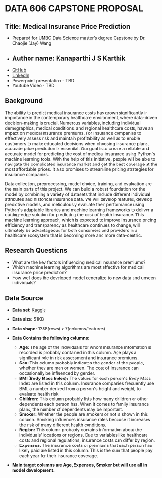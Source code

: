 # DATA 606 CAPSTONE PROPOSAL

## Title: Medical Insurance Price Prediction

- Prepared for UMBC Data Science master’s degree Capstone by Dr. Chaojie (Jay) Wang
- ## Author name: Kanaparthi J S Karthik
- [GitHub](https://github.com/kjskarthik)
- [LinkedIn](https://www.linkedin.com/in/kanaparthi-j-s-karthik-09b244148/)
- Powerpoint presentation - TBD
- Youtube Video - TBD 

## Background

The ability to predict medical insurance costs has grown significantly in importance in the contemporary healthcare environment, where data-driven decision-making is crucial. Numerous variables, including individual demographics, medical conditions, and regional healthcare costs, have an impact on medical insurance premiums. For insurance companies to effectively assess risk and maintain profitability as well as to enable customers to make educated decisions when choosing insurance plans, accurate price prediction is essential. Our goal is to create a reliable and accurate model for predicting the cost of medical insurance using Python's machine learning tools. With the help of this initiative, people will be able to navigate the complicated insurance market and get the best coverage at the most affordable prices. It also promises to streamline pricing strategies for insurance companies.

Data collection, preprocessing, model choice, training, and evaluation are the main parts of this project. We can build a robust foundation for the model by combining a variety of datasets that include different individual attributes and historical insurance data. We will develop features, develop predictive models, and meticulously evaluate their performance using Python's adaptable libraries and machine learning frameworks to deliver a cutting-edge solution for predicting the cost of health insurance. This machine learning approach, which is expected to improve insurance pricing efficiency and transparency as healthcare continues to change, will ultimately be advantageous for both consumers and providers in a healthcare ecosystem that is becoming more and more data-centric.

## Research Questions

- What are the key factors influencing medical insurance premiums?
- Which machine learning algorithms are most effective for medical insurance price prediction?
- How well does the developed model generalize to new data and unseen individuals?

## Data Source

- **Data set:** [Kaggle](https://www.kaggle.com/datasets/noordeen/insurance-premium-prediction?datasetId=233212)
- **Data size:** 51KB
- **Data shape:** 1388(rows) x 7(columns/features)
- **Data Contains the following columns:**
    - **Age:** The age of the individuals for whom insurance information is recorded is probably contained in this column. Age plays a significant role in risk assessment and insurance premiums.
    - **Sex:** This column probably indicates the gender of the people, whether they are men or women. The cost of insurance can occasionally be influenced by gender.
    - **BMI (Body Mass Index):** The values for each person's Body Mass Index are listed in this column. Insurance companies frequently use BMI, a number derived from a person's height and weight, to evaluate health risk.
    - **Children:** This column probably lists how many children or other dependents each person has. When it comes to family insurance plans, the number of dependents may be important.
    - **Smoker:** Whether the people are smokers or not is shown in this column. Smoking influences insurance rates because it increases the risk of many different health conditions.
    - **Region:** This column probably contains information about the individuals' locations or regions. Due to variables like healthcare costs and regional regulations, insurance costs can differ by region.
    - **Expenses:** The insurance costs or premiums that each person has likely paid are listed in this column. This is the sum that people pay each year for their insurance coverage.
    
- **Main target columns are Age, Expenses, Smoker but will use all in model development.**
